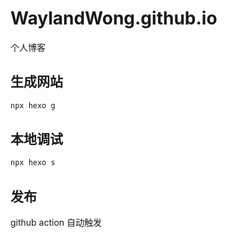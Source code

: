# WaylandWong.github.io

个人博客

## 生成网站

```bash
npx hexo g
```

## 本地调试

```bash
npx hexo s
```

## 发布

github action 自动触发

